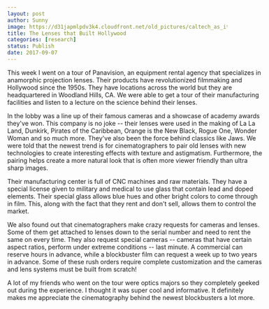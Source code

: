 ```yaml
---
layout: post
author: Sunny
image: https://d31japmlpdv3k4.cloudfront.net/old_pictures/caltech_as_it_happens/6a0105349b8251970b01b7c9175b5d970b.jpg
title: The Lenses that Built Hollywood
categories: [research]
status: Publish
date: 2017-09-07
---
```




<div style="direction: ltr; margin-top: 0in; margin-left: 0in; width: 6.1118in;">
<div style="direction: ltr; margin-top: 0in; margin-left: 0in; width: 6.1118in;">
This week I went on a tour of Panavision, an equipment rental agency that specializes in anamorphic projection lenses. Their products have revolutionized filmmaking and Hollywood since the 1950s. They have locations across the world but they are headquartered in Woodland Hills, CA. We were able to get a tour of their manufacturing facilities and listen to a lecture on the science behind their lenses.



In the lobby was a line up of their famous cameras and a showcase of academy awards they've won. This company is no joke -- their lenses were used in the making of La La Land, Dunkirk, Pirates of the Caribbean, Orange is the New Black, Rogue One, Wonder Woman and so much more. They've also been the force behind classics like Jaws. We were told that the newest trend is for cinematographers to pair old lenses with new technologies to create interesting effects with texture and astigmatism. Furthermore, the pairing helps create a more natural look that is often more viewer friendly than ultra sharp images.





Their manufacturing center is full of CNC machines and raw materials. They have a special license given to military and medical to use glass that contain lead and doped elements. Their special glass allows blue hues and other bright colors to come through in film. This, along with the fact that they rent and don't sell, allows them to control the market.



We also found out that cinematographers make crazy requests for cameras and lenses. Some of them get attached to lenses down to the serial number and need to rent the same on every time. They also request special cameras -- cameras that have certain aspect ratios, perform under extreme conditions -- last minute. A commercial can reserve hours in advance, while a blockbuster film can request a week up to two years in advance. Some of these rush orders require complete customization and the cameras and lens systems must be built from scratch!



A lot of my friends who went on the tour were optics majors so they completely geeked out during the experience. I thought it was super cool and informative. It definitely makes me appreciate the cinematography behind the newest blockbusters a lot more.

